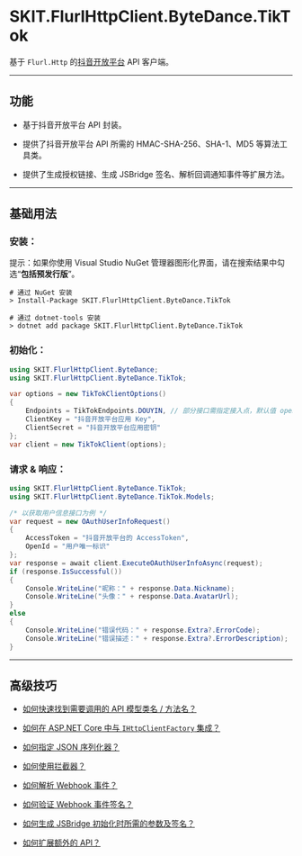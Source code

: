 ﻿# SKIT.FlurlHttpClient.ByteDance.TikTok

基于 `Flurl.Http` 的[抖音开放平台](https://open.douyin.com/platform) API 客户端。

---

## 功能

-   基于抖音开放平台 API 封装。

-   提供了抖音开放平台 API 所需的 HMAC-SHA-256、SHA-1、MD5 等算法工具类。

-   提供了生成授权链接、生成 JSBridge 签名、解析回调通知事件等扩展方法。

---

## 基础用法

### 安装：

提示：如果你使用 Visual Studio NuGet 管理器图形化界面，请在搜索结果中勾选“**包括预发行版**”。

```shell
# 通过 NuGet 安装
> Install-Package SKIT.FlurlHttpClient.ByteDance.TikTok

# 通过 dotnet-tools 安装
> dotnet add package SKIT.FlurlHttpClient.ByteDance.TikTok
```

### 初始化：

```csharp
using SKIT.FlurlHttpClient.ByteDance;
using SKIT.FlurlHttpClient.ByteDance.TikTok;

var options = new TikTokClientOptions()
{
    Endpoints = TikTokEndpoints.DOUYIN, // 部分接口需指定接入点，默认值 open.douyin.com
    ClientKey = "抖音开放平台应用 Key",
    ClientSecret = "抖音开放平台应用密钥"
};
var client = new TikTokClient(options);
```

### 请求 & 响应：

```csharp
using SKIT.FlurlHttpClient.ByteDance.TikTok;
using SKIT.FlurlHttpClient.ByteDance.TikTok.Models;

/* 以获取用户信息接口为例 */
var request = new OAuthUserInfoRequest()
{
    AccessToken = "抖音开放平台的 AccessToken",
    OpenId = "用户唯一标识"
};
var response = await client.ExecuteOAuthUserInfoAsync(request);
if (response.IsSuccessful())
{
    Console.WriteLine("昵称：" + response.Data.Nickname);
    Console.WriteLine("头像：" + response.Data.AvatarUrl);
}
else
{
    Console.WriteLine("错误代码：" + response.Extra?.ErrorCode);
    Console.WriteLine("错误描述：" + response.Extra?.ErrorDescription);
}
```

---

## 高级技巧

-   [如何快速找到需要调用的 API 模型类名 / 方法名？](./Advanced_ModelDefinition.md)

-   [如何在 ASP.NET Core 中与 `IHttpClientFactory` 集成？](./Advanced_IHttpClientFactory.md)

-   [如何指定 JSON 序列化器？](./Advanced_JsonSerializer.md)

-   [如何使用拦截器？](./Advanced_Interceptor.md)

-   [如何解析 Webhook 事件？](./Advanced_EventDataDeserialization.md)

-   [如何验证 Webhook 事件签名？](./Advanced_EventDataSignatureVerification.md)

-   [如何生成 JSBridge 初始化时所需的参数及签名？](./Advanced_Parameters.md)

-   [如何扩展额外的 API？](./Advanced_Extensions.md)
